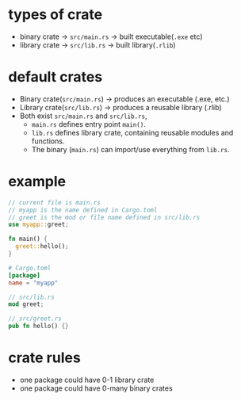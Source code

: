 # types of crate

- binary crate → `src/main.rs` → built executable(`.exe` etc)
- library crate → `src/lib.rs` → built library(`.rlib`)

# default crates

- Binary crate(`src/main.rs`) → produces an executable (.exe, etc.)
- Library crate(`src/lib.rs`) → produces a reusable library (.rlib)
- Both exist `src/main.rs` and `src/lib.rs`,
  - `main.rs` defines entry point `main()`.
  - `lib.rs` defines library crate, containing reusable modules and functions.
  - The binary (`main.rs`) can import/use everything from `lib.rs`.

# example

```rs
// current file is main.rs
// myapp is the name defined in Cargo.toml
// greet is the mod or file name defined in src/lib.rs
use myapp::greet;

fn main() {
  greet::hello();
}
```

```toml
# Cargo.toml
[package]
name = "myapp"
```

```rs
// src/lib.rs
mod greet;
```

```rs
// src/greet.rs
pub fn hello() {}
```

# crate rules

- one package could have 0-1 library crate
- one package could have 0-many binary crates
